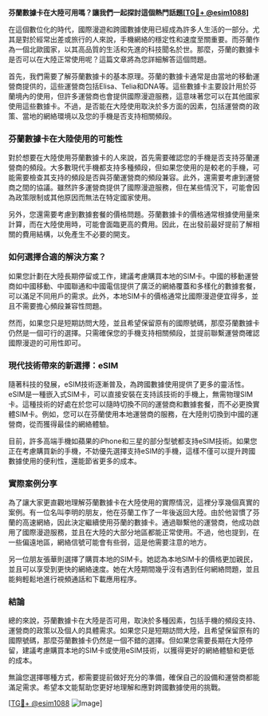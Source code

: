 **芬蘭數據卡在大陸可用嗎？讓我們一起探討這個熱門話題[[TG💪+ @esim1088](https://t.me/s/esim1088)]**

在這個數位化的時代，國際漫遊和跨國數據使用已經成為許多人生活的一部分。尤其是對於經常出差或旅行的人來說，手機網絡的穩定性和速度至關重要。而芬蘭作為一個北歐國家，以其高品質的生活和先進的科技聞名於世。那麼，芬蘭的數據卡是否可以在大陸正常使用呢？這篇文章將為您詳細解答這個問題。

首先，我們需要了解芬蘭數據卡的基本原理。芬蘭的數據卡通常是由當地的移動運營商提供的，這些運營商包括Elisa、Telia和DNA等。這些數據卡主要設計用於芬蘭境內的使用，但許多運營商也會提供國際漫遊服務，這意味著您可以在其他國家使用這些數據卡。不過，是否能在大陸使用取決於多方面的因素，包括運營商的政策、當地的網絡環境以及您的手機是否支持相關頻段。

### 芬蘭數據卡在大陸使用的可能性

對於想要在大陸使用芬蘭數據卡的人來說，首先需要確認您的手機是否支持芬蘭運營商的頻段。大多數現代手機都支持多種頻段，但如果您使用的是較老的手機，可能需要檢查其支持的頻段是否與芬蘭運營商的頻段兼容。此外，還需要考慮到運營商之間的協議。雖然許多運營商提供了國際漫遊服務，但在某些情況下，可能會因為政策限制或其他原因而無法在特定國家使用。

另外，您還需要考慮到數據套餐的價格問題。芬蘭數據卡的價格通常根據使用量來計算，而在大陸使用時，可能會面臨更高的費用。因此，在出發前最好提前了解相關的費用結構，以免產生不必要的開支。

### 如何選擇合適的解決方案？

如果您計劃在大陸長期停留或工作，建議考慮購買本地的SIM卡。中國的移動運營商如中國移動、中國聯通和中國電信提供了廣泛的網絡覆蓋和多樣化的數據套餐，可以滿足不同用戶的需求。此外，本地SIM卡的價格通常比國際漫遊便宜得多，並且不需要擔心頻段兼容性問題。

然而，如果您只是短期訪問大陸，並且希望保留原有的國際號碼，那麼芬蘭數據卡仍然是一個可行的選擇。只需確保您的手機支持相關頻段，並提前聯繫運營商確認國際漫遊的可用性即可。

### 現代技術帶來的新選擇：eSIM

隨著科技的發展，eSIM技術逐漸普及，為跨國數據使用提供了更多的靈活性。eSIM是一種嵌入式SIM卡，可以直接安裝在支持該技術的手機上，無需物理SIM卡。這種技術的好處在於您可以隨時切換不同的運營商和數據套餐，而不必更換實體SIM卡。例如，您可以在芬蘭使用本地運營商的服務，在大陸則切換到中國的運營商，從而獲得最佳的網絡體驗。

目前，許多高端手機如蘋果的iPhone和三星的部分型號都支持eSIM技術。如果您正在考慮購買新的手機，不妨優先選擇支持eSIM的手機，這樣不僅可以提升跨國數據使用的便利性，還能節省更多的成本。

### 實際案例分享

為了讓大家更直觀地理解芬蘭數據卡在大陸使用的實際情況，這裡分享幾個真實的案例。有一位名叫李明的朋友，他在芬蘭工作了一年後返回大陸。由於他習慣了芬蘭的高速網絡，因此決定繼續使用芬蘭的數據卡。通過聯繫他的運營商，他成功啟用了國際漫遊服務，並且在大陸的大部分地區都能正常使用。不過，他也提到，在一些偏遠地區，網絡信號可能會有些弱，這是他需要注意的地方。

另一位朋友張華則選擇了購買本地的SIM卡。她認為本地SIM卡的價格更加親民，並且可以享受到更快的網絡速度。她在大陸期間幾乎沒有遇到任何網絡問題，並且能夠輕鬆地進行視頻通話和下載應用程序。

### 結論

總的來說，芬蘭數據卡在大陸是否可用，取決於多種因素，包括手機的頻段支持、運營商的政策以及個人的具體需求。如果您只是短期訪問大陸，且希望保留原有的國際號碼，那麼芬蘭數據卡仍然是一個不錯的選擇。但如果您需要長期在大陸停留，建議考慮購買本地的SIM卡或使用eSIM技術，以獲得更好的網絡體驗和更低的成本。

無論您選擇哪種方式，都需要提前做好充分的準備，確保自己的設備和運營商都能滿足需求。希望本文能幫助您更好地理解和應對跨國數據使用的挑戰。

[[TG💪+ @esim1088](https://t.me/s/esim1088) ![Image](https://i.postimg.cc/4NQfJmqS/Snipaste-2025-05-13-00-14-12.png)]